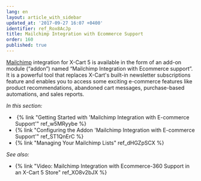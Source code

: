 ```yaml
---
lang: en
layout: article_with_sidebar
updated_at: '2017-09-27 16:07 +0400'
identifier: ref_Rox8AcJp
title: Mailchimp Integration with Ecommerce Support
order: 160
published: true
---
```

[Mailchimp](http://www.mailchimp.com/signup/?pid=xcart&source=website) integration for X-Cart 5 is available in the form of an add-on module (“addon”) named “Mailchimp Integration with Ecommerce support”. 
It is a powerful tool that replaces X-Cart's built-in newsletter subscriptions feature and enables you to access some exciting e-commerce features like product recommendations, abandoned cart messages, purchase-based automations, and sales reports. 

_In this section:_

*   {% link "Getting Started with 'Mailchimp Integration with E-commerce Support'" ref_w5MRyybe %}
*   {% link "Configuring the Addon 'Mailchimp Integration with E-commerce Support'" ref_ST1QnErC %}
*   {% link "Managing Your Mailchimp Lists" ref_dHGZpSCX %}

_See also:_

*   {% link "Video: Mailchimp Integration with Ecommerce-360 Support in an X-Cart 5 Store" ref_XO8v2bJX %}
